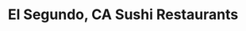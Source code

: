 ---
layout: city
title: El Segundo, CA Sushi Restaurants
permalink: /california/el-segundo/
stateAbbr: CA
stateName: California
cityName: El Segundo

---